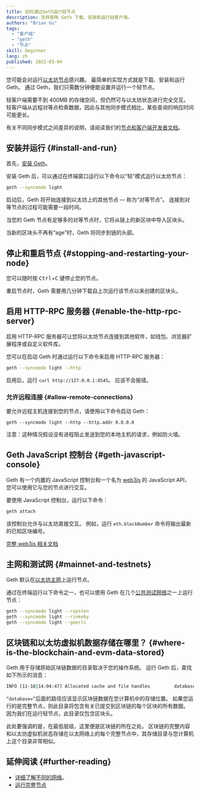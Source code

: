 ```yaml
---
title: 如何通过Geth运行轻节点
description: 怎样使用 Geth 下载、安装和运行轻客户端。
authors: "Brian Gu"
tags:
  - "客户端"
  - "geth"
  - "节点"
skill: beginner
lang: zh
published: 2022-03-04
---
```


您可能会对运行[以太坊节点](/developers/docs/nodes-and-clients/)感兴趣。 最简单的实现方式就是下载、安装和运行 Geth。 通过 Geth，我们只需数分钟便能设置并运行一个轻节点。

轻客户端需要不到 400MB 的存储空间，但仍然可与以太坊状态进行完全交互。 轻客户端从远程对等点检索数据，因此与其他同步模式相比，某些查询的响应时间可能更长。

有关不同同步模式之间差异的说明，请阅读我们的[节点和客户端开发者文档](/developers/docs/nodes-and-clients/#node-types)。

## 安装并运行 {#install-and-run}

首先，[安装 Geth](https://geth.nexus.org/docs/install-and-build/installing-geth)。

安装 Geth 后，可以通过在终端窗口运行以下命令以“轻”模式运行以太坊节点：

```bash
geth --syncmode light
```

启动后，Geth 将开始连接到以太坊上的其他节点 — 称为“对等节点”。 连接到对等节点的过程可能需要一段时间。

当您的 Geth 节点有足够多的对等节点时，它将从链上的新区块中导入区块头。

当新的区块头不再有“age”时，Geth 将同步到链的头部。

## 停止和重启节点 {#stopping-and-restarting-your-node}

您可以随时按 <kbd>Ctrl</kbd>+<kbd>C</kbd> 键停止您的节点。

重启节点时，Geth 需要用几分钟下载自上次运行该节点以来创建的区块头。

## 启用 HTTP-RPC 服务器 {#enable-the-http-rpc-server}

启用 HTTP-RPC 服务器可让您将以太坊节点连接到其他软件，如钱包、浏览器扩展程序或自定义软件库。

您可以在启动 Geth 时通过运行以下命令来启用 HTTP-RPC 服务器：

```bash
geth --syncmode light --http
```

启用后，运行 `curl http://127.0.0.1:8545`。 应该不会报错。

### 允许远程连接 {#allow-remote-connections}

要允许远程主机连接到您的节点，请使用以下命令启动 Geth：

```
geth --syncmode light --http --http.addr 0.0.0.0
```

注意：这种情况假设没有进程阻止发送到您的本地主机的请求，例如防火墙。

## Geth JavaScript 控制台 {#geth-javascript-console}

Geth 有一个内置的 JavaScript 控制台和一个名为 [web3js](https://github.com/ethereum/web3.js/) 的 JavaScript API，您可以使用它与您的节点进行交互。

要使用 JavaScript 控制台，运行以下命令：

```bash
geth attach
```

该控制台允许与以太坊直接交互。 例如，运行 `eth.blockNumber` 命令将输出最新的已知区块编号。

[完整 web3js 相关文档](http://web3js.readthedocs.io/)

## 主网和测试网 {#mainnet-and-testnets}

Geth 默认在[以太坊主网](/glossary/#mainnet/)上运行节点。

通过在终端运行以下命令之一，也可以使用 Geth 在几个[公共测试网络](/networks/#testnets/)之一上运行节点：

```bash
geth --syncmode light --ropsten
geth --syncmode light --rinkeby
geth --syncmode light --goerli
```

## 区块链和以太坊虚拟机数据存储在哪里？ {#where-is-the-blockchain-and-evm-data-stored}

Geth 用于存储原始区块链数据的目录取决于您的操作系统。 运行 Geth 后，查找如下所示的消息：

```bash
INFO [11-18|14:04:47] Allocated cache and file handles         database=/Users/bgu/Library/Ethereum/testnet/geth/lightchaindata cache=768 handles=128
```

`“database=”`后面的路径应该显示区块链数据在您计算机中的存储位置。 如果您运行的是完整节点，则此目录将包含有关已提交到区块链的每个区块的所有数据。 因为我们在运行轻节点，此目录仅包含区块头。

此处要强调的是，在最低层级，这里便是区块链的所在之处。 区块链的完整内容和以太坊虚拟机状态存储在以太网络上的每个完整节点中，其存储目录与您计算机上这个目录非常相似。

## 延伸阅读 {#further-reading}

- [详细了解不同的网络](/developers/docs/networks/)。
- [运行完整节点](/run-a-node/)
